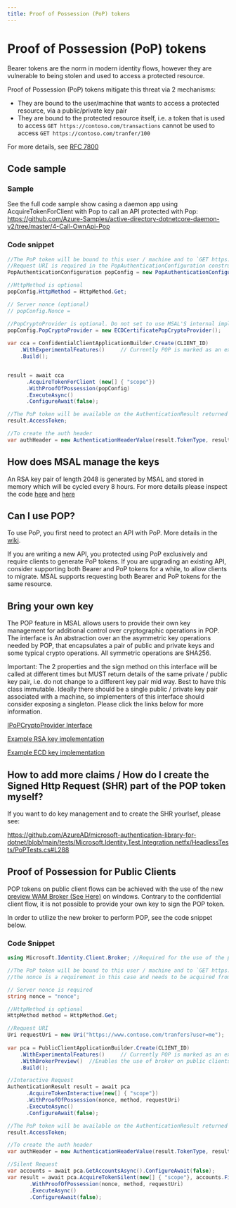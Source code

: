 ```yaml
---
title: Proof of Possession (PoP) tokens
---
```


# Proof of Possession (PoP) tokens

Bearer tokens are the norm in modern identity flows, however they are vulnerable to being stolen and used to access a protected resource.

Proof of Possession (PoP) tokens mitigate this threat via 2 mechanisms:

- They are bound to the user/machine that wants to access a protected resource, via a public/private key pair
- They are bound to the protected resource itself, i.e. a token that is used to access `GET https://contoso.com/transactions` cannot be used to access `GET https://contoso.com/tranfer/100`

For more details, see [RFC 7800](https://tools.ietf.org/html/rfc7800)

## Code sample

### Sample

See the full code sample show casing a daemon app using AcquireTokenForClient with Pop to call an API protected with Pop:
https://github.com/Azure-Samples/active-directory-dotnetcore-daemon-v2/tree/master/4-Call-OwnApi-Pop

### Code snippet

```csharp
//The PoP token will be bound to this user / machine and to `GET https://www.contoso.com/tranfers` (the query params are not bound)
//Request URI is required in the PopAuthenticationConfiguration constructor
PopAuthenticationConfiguration popConfig = new PopAuthenticationConfiguration(new Uri("https://www.contoso.com/tranfers?user=me"));

//HttpMethod is optional
popConfig.HttpMethod = HttpMethod.Get;

// Server nonce (optional)
// popConfig.Nonce = 

//PopCryptoProvider is optional. Do not set to use MSAL'S internal implementation.
popConfig.PopCryptoProvider = new ECDCertificatePopCryptoProvider();
          
var cca = ConfidentialClientApplicationBuilder.Create(CLIENT_ID)
    .WithExperimentalFeatures()     // Currently POP is marked as an experimental feature
    .Build();


result = await cca
      .AcquireTokenForClient (new[] { "scope"})
      .WithProofOfPossession(popConfig)
      .ExecuteAsync()
      .ConfigureAwait(false);

//The PoP token will be available on the AuthenticationResult returned form the acquireToken call
result.AccessToken;

//To create the auth header
var authHeader = new AuthenticationHeaderValue(result.TokenType, result.AccessToken);
```

## How does MSAL manage the keys

An RSA key pair of length 2048 is generated by MSAL and stored in memory which will be cycled every 8 hours. For more details please inspect the code [here](https://github.com/AzureAD/microsoft-authentication-library-for-dotnet/blob/master/src/client/Microsoft.Identity.Client/AuthScheme/PoP/PoPProviderFactory.cs#L19) and [here](https://github.com/AzureAD/microsoft-authentication-library-for-dotnet/blob/41ee0a686ebebfb20649f3beebc09ae79d08c2ae/src/client/Microsoft.Identity.Client/AuthScheme/PoP/InMemoryCryptoProvider.cs#L14)

## Can I use POP?

To use PoP, you first need to protect an API with PoP. More details in the [wiki](https://github.com/AzureAD/azure-activedirectory-identitymodel-extensions-for-dotnet/wiki/SignedHttpRequest-aka-PoP-(Proof-of-Possession)).

If you are writing a new API, you protected using PoP exclusively and require clients to generate PoP tokens. 
If you are upgrading an existing API, consider supporting both Bearer and PoP tokens for a while, to allow clients to migrate. MSAL supports requesting both Bearer and PoP tokens for the same resource.

## Bring your own key

The POP feature in MSAL allows users to provide their own key management for additional control over cryptographic operations in POP.
The interface is An abstraction over an the asymmetric key operations needed by POP, that encapsulates a pair of public and private keys and some typical crypto operations. All symmetric operations are SHA256.

Important: The 2 properties and the sign method on this interface will be called at different times but MUST return details of the same private / public key pair, i.e. do not change to a different key pair mid way. Best to have this class immutable. Ideally there should be a single public / private key pair associated with a machine, so implementers of this interface should consider exposing a singleton. Please click the links below for more information.

[IPoPCryptoProvider Interface](https://github.com/AzureAD/microsoft-authentication-library-for-dotnet/blob/master/src/client/Microsoft.Identity.Client/AuthScheme/PoP/IPoPCryptoProvider.cs)

[Example RSA key implementation](https://github.com/AzureAD/microsoft-authentication-library-for-dotnet/blob/9895855ac4fcf52893fbc2b06ee20ea3eda1549a/tests/Microsoft.Identity.Test.Integration.netfx/HeadlessTests/PoPTests.cs#L503)

[Example ECD key implementation](https://github.com/AzureAD/microsoft-authentication-library-for-dotnet/blob/9895855ac4fcf52893fbc2b06ee20ea3eda1549a/tests/Microsoft.Identity.Test.Common/Core/Helpers/ECDCertificatePopCryptoProvider.cs#L11)

## How to add more claims / How do I create the Signed Http Request (SHR) part of the POP token myself?

If you want to do key management and to create the SHR yourlsef, please see: 

https://github.com/AzureAD/microsoft-authentication-library-for-dotnet/blob/main/tests/Microsoft.Identity.Test.Integration.netfx/HeadlessTests/PoPTests.cs#L288

## Proof of Possession for Public Clients

POP tokens on public client flows can be achieved with the use of the new [preview WAM Broker (See Here)](https://github.com/AzureAD/microsoft-authentication-library-for-dotnet/wiki/WAM#new-wam-preview-in-msal-444) on windows. Contrary to the confidential client flow, it is not possible to provide your own key to sign the POP token.

In order to utilize the new broker to perform POP, see the code snippet below.

### Code Snippet

```csharp
using Microsoft.Identity.Client.Broker; //Required for the use of the preview broker

//The PoP token will be bound to this user / machine and to `GET https://www.contoso.com/tranfers` (the query params are not bound)
//the nonce is a requirement in this case and needs to be acquired from the resource before using this api.

// Server nonce is required
string nonce = "nonce";

//HttpMethod is optional
HttpMethod method = HttpMethod.Get;

//Request URI
Uri requestUri = new Uri("https://www.contoso.com/tranfers?user=me");
          
var pca = PublicClientApplicationBuilder.Create(CLIENT_ID)
    .WithExperimentalFeatures()     // Currently POP is marked as an experimental feature
    .WithBrokerPreview()  //Enables the use of broker on public clients only.
    .Build();

//Interactive Request
AuthenticationResult result = await pca
      .AcquireTokenInteractive(new[] { "scope"})
      .WithProofOfPossession(nonce, method, requestUri)
      .ExecuteAsync()
      .ConfigureAwait(false);

//The PoP token will be available on the AuthenticationResult returned form the acquireToken call
result.AccessToken;

//To create the auth header
var authHeader = new AuthenticationHeaderValue(result.TokenType, result.AccessToken);

//Silent Request
var accounts = await pca.GetAccountsAsync().ConfigureAwait(false);
var result = await pca.AcquireTokenSilent(new[] { "scope"}, accounts.FirstOrDefault())
       .WithProofOfPossession(nonce, method, requestUri)
       .ExecuteAsync()
       .ConfigureAwait(false);

```
